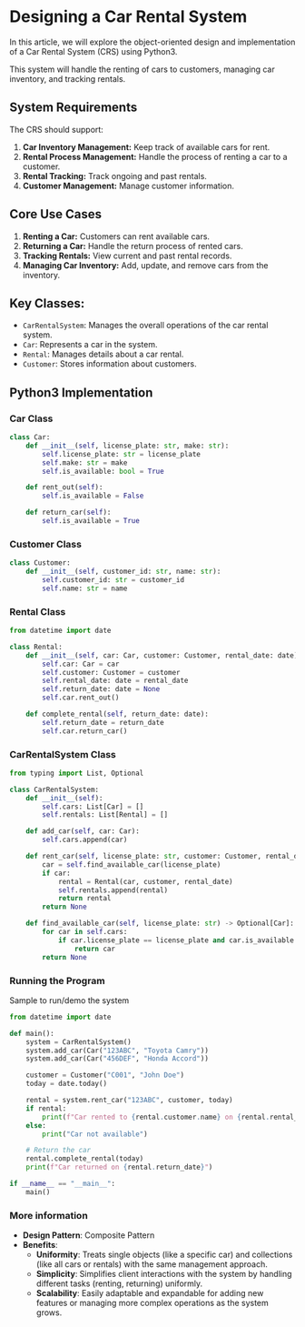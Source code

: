 # Designing a Car Rental System

In this article, we will explore the object-oriented design and implementation of a Car Rental System (CRS) using Python3. 

This system will handle the renting of cars to customers, managing car inventory, and tracking rentals.

## System Requirements

The CRS should support:

1. **Car Inventory Management:** Keep track of available cars for rent.
2. **Rental Process Management:** Handle the process of renting a car to a customer.
3. **Rental Tracking:** Track ongoing and past rentals.
4. **Customer Management:** Manage customer information.

## Core Use Cases

1. **Renting a Car:** Customers can rent available cars.
2. **Returning a Car:** Handle the return process of rented cars.
3. **Tracking Rentals:** View current and past rental records.
4. **Managing Car Inventory:** Add, update, and remove cars from the inventory.

## Key Classes:
- `CarRentalSystem`: Manages the overall operations of the car rental system.
- `Car`: Represents a car in the system.
- `Rental`: Manages details about a car rental.
- `Customer`: Stores information about customers.

## Python3 Implementation

### Car Class

```python
class Car:
    def __init__(self, license_plate: str, make: str):
        self.license_plate: str = license_plate
        self.make: str = make
        self.is_available: bool = True

    def rent_out(self):
        self.is_available = False

    def return_car(self):
        self.is_available = True

```
### Customer Class
```python
class Customer:
    def __init__(self, customer_id: str, name: str):
        self.customer_id: str = customer_id
        self.name: str = name

```
### Rental Class
```python
from datetime import date

class Rental:
    def __init__(self, car: Car, customer: Customer, rental_date: date):
        self.car: Car = car
        self.customer: Customer = customer
        self.rental_date: date = rental_date
        self.return_date: date = None
        self.car.rent_out()

    def complete_rental(self, return_date: date):
        self.return_date = return_date
        self.car.return_car()

```
### CarRentalSystem Class
```python
from typing import List, Optional

class CarRentalSystem:
    def __init__(self):
        self.cars: List[Car] = []
        self.rentals: List[Rental] = []

    def add_car(self, car: Car):
        self.cars.append(car)

    def rent_car(self, license_plate: str, customer: Customer, rental_date: date) -> Optional[Rental]:
        car = self.find_available_car(license_plate)
        if car:
            rental = Rental(car, customer, rental_date)
            self.rentals.append(rental)
            return rental
        return None

    def find_available_car(self, license_plate: str) -> Optional[Car]:
        for car in self.cars:
            if car.license_plate == license_plate and car.is_available:
                return car
        return None

```

### Running the Program
Sample to run/demo the system
```python
from datetime import date

def main():
    system = CarRentalSystem()
    system.add_car(Car("123ABC", "Toyota Camry"))
    system.add_car(Car("456DEF", "Honda Accord"))

    customer = Customer("C001", "John Doe")
    today = date.today()

    rental = system.rent_car("123ABC", customer, today)
    if rental:
        print(f"Car rented to {rental.customer.name} on {rental.rental_date}")
    else:
        print("Car not available")

    # Return the car
    rental.complete_rental(today)
    print(f"Car returned on {rental.return_date}")

if __name__ == "__main__":
    main()

```
### More information
- **Design Pattern**: Composite Pattern
- **Benefits**:
  - **Uniformity**: Treats single objects (like a specific car) and collections (like all cars or rentals) with the same management approach.
  - **Simplicity**: Simplifies client interactions with the system by handling different tasks (renting, returning) uniformly.
  - **Scalability**: Easily adaptable and expandable for adding new features or managing more complex operations as the system grows.
